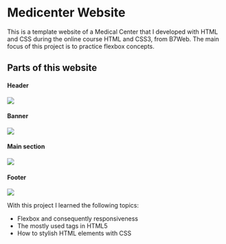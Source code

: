 # Medicenter Website
This is a template website of a Medical Center that I developed with HTML and CSS during the online course HTML and CSS3, from B7Web. The main focus of this project is to practice flexbox concepts.

## Parts of this website

#### Header
<img src="![image](https://user-images.githubusercontent.com/53352207/164560815-ae506380-3aa1-4607-8140-d83d0a4ba517.png)">

#### Banner
<img src="![image](https://user-images.githubusercontent.com/53352207/164560935-9f626a50-fe03-445e-a6c7-58fbec0063c5.png)">

#### Main section
<img src="![image](https://user-images.githubusercontent.com/53352207/164561054-359f5d96-43e7-46b8-95c8-9c11b064ccf1.png)">

#### Footer
<img src="![image](https://user-images.githubusercontent.com/53352207/164561113-c4f3a75a-dee3-4ea4-9626-986f97344218.png)">

With this project I learned the following topics: <br>
<ul>
  <li>Flexbox and consequently responsiveness</li>
  <li>The mostly used tags in HTML5</li>
  <li>How to stylish HTML elements with CSS</li>
</ul>
